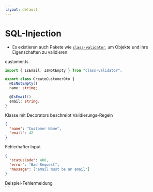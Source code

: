 ```yaml
---
layout: default
---
```


# SQL-Injection <SubHeading text="Gegenmaßnahmen"/>

<div class="grid grid-cols-12 gap-6">
<div class="col-span-12">

- Es existieren auch Pakete wie [`class-validator`](https://github.com/typestack/class-validator), um Objekte und ihre Eigenschaften zu validieren

</div>
<div class="col-span-6">

<Filename>customer.ts</Filename>

```ts
import { IsEmail, IsNotEmpty } from "class-validator";

export class CreateCustomerDto {
  @IsNotEmpty()
  name: string;

  @IsEmail()
  email: string;
}
```

<Figcaption>Klasse mit Decorators beschreibt Validierungs-Regeln</Figcaption>

</div>
<div class="col-span-6">

```json
{
  "name": "Customer Name",
  "email": 42
}
```

<Figcaption>Fehlerhafter Input</Figcaption>

```json
{
  "statusCode": 400,
  "error": "Bad Request",
  "message": ["email must be an email"]
}
```

<Figcaption>Beispiel-Fehlermeldung</Figcaption>

</div>
</div>

<PageNumber/>
```
